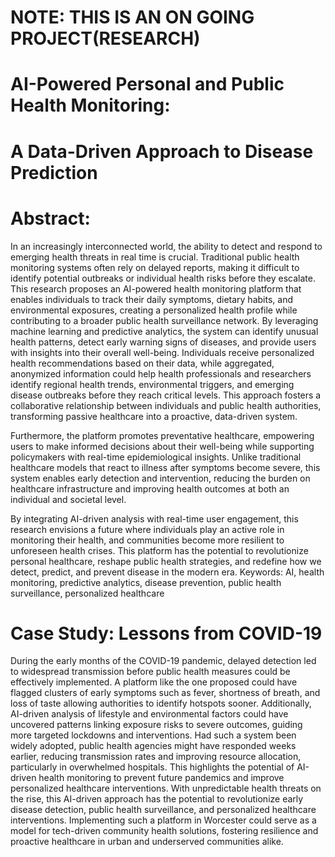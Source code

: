# NOTE: THIS IS AN ON GOING PROJECT(RESEARCH)
# AI-Powered Personal and Public Health Monitoring: 

# A Data-Driven Approach to Disease Prediction

# Abstract:
In an increasingly interconnected world, the ability to detect and respond to emerging health threats in real time is crucial. Traditional public health monitoring systems often rely on delayed reports, making it difficult to identify potential outbreaks or individual health risks before they escalate. This research proposes an AI-powered health monitoring platform that enables individuals to track their daily symptoms, dietary habits, and environmental exposures, creating a personalized health profile while contributing to a broader public health surveillance network.
By leveraging machine learning and predictive analytics, the system can identify unusual health patterns, detect early warning signs of diseases, and provide users with insights into their overall well-being. Individuals receive personalized health recommendations based on their data, while aggregated, anonymized information could help health professionals and researchers identify regional health trends, environmental triggers, and emerging disease outbreaks before they reach critical levels. This approach fosters a collaborative relationship between individuals and public health authorities, transforming passive healthcare into a proactive, data-driven system.

Furthermore, the platform promotes preventative healthcare, empowering users to make informed decisions about their well-being while supporting policymakers with real-time epidemiological insights. Unlike traditional healthcare models that react to illness after symptoms become severe, this system enables early detection and intervention, reducing the burden on healthcare infrastructure and improving health outcomes at both an individual and societal level.

By integrating AI-driven analysis with real-time user engagement, this research envisions a future where individuals play an active role in monitoring their health, and communities become more resilient to unforeseen health crises. This platform has the potential to revolutionize personal healthcare, reshape public health strategies, and redefine how we detect, predict, and prevent disease in the modern era.
Keywords: AI, health monitoring, predictive analytics, disease prevention, public health surveillance, personalized healthcare

# Case Study: Lessons from COVID-19
During the early months of the COVID-19 pandemic, delayed detection led to widespread transmission before public health measures could be effectively implemented. A platform like the one proposed could have flagged clusters of early symptoms such as fever, shortness of breath, and loss of taste allowing authorities to identify hotspots sooner. Additionally, AI-driven analysis of lifestyle and environmental factors could have uncovered patterns linking exposure risks to severe outcomes, guiding more targeted lockdowns and interventions.
Had such a system been widely adopted, public health agencies might have responded weeks earlier, reducing transmission rates and improving resource allocation, particularly in overwhelmed hospitals. This highlights the potential of AI-driven health monitoring to prevent future pandemics and improve personalized healthcare interventions.
With unpredictable health threats on the rise, this AI-driven approach has the potential to revolutionize early disease detection, public health surveillance, and personalized healthcare interventions. Implementing such a platform in Worcester could serve as a model for tech-driven community health solutions, fostering resilience and proactive healthcare in urban and underserved communities alike.
